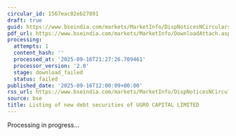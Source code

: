 ```yaml
---
circular_id: 1567eac02eb27891
draft: true
guid: https://www.bseindia.com/markets/MarketInfo/DispNoticesNCirculars.aspx?Noticeid={30D6F3C7-16AB-4E63-92BA-56C004D677EA}&noticeno=20250916-48&dt=09/16/2025&icount=48&totcount=79&flag=0
pdf_url: https://www.bseindia.com/markets/MarketInfo/DownloadAttach.aspx?id=20250916-48&attachedId=
processing:
  attempts: 1
  content_hash: ''
  processed_at: '2025-09-16T21:27:26.709461'
  processor_version: '2.0'
  stage: download_failed
  status: failed
published_date: '2025-09-16T12:00:09+00:00'
rss_url: https://www.bseindia.com/markets/MarketInfo/DispNoticesNCirculars.aspx?Noticeid={30D6F3C7-16AB-4E63-92BA-56C004D677EA}&noticeno=20250916-48&dt=09/16/2025&icount=48&totcount=79&flag=0
source: bse
title: Listing of new debt securities of UGRO CAPITAL LIMITED
---
```


Processing in progress...